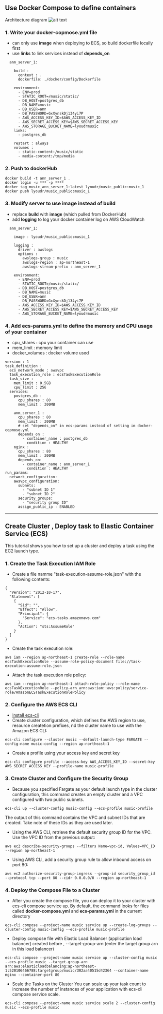 ## Use Docker Compose to define containers

Architecture diagram
![alt text](https://gitlab.com/lyoudr/music_server/-/blob/ecs/ecs_architecture.png)

### 1. Write your docker-copmose.yml file

- can only use **image** when deploying to ECS, so build dockerfile locally first
- use **links** to link services instead of **depends_on**

```
  ann_server_1:
    
    build :
      context : .
      dockerfile: ./docker/config/Dockerfile

    environment:
      - ENV=prod 
      - STATIC_ROOT=/music/static/
      - DB_HOST=postgres_db
      - DB_NAME=music
      - DB_USER=ann
      - DB_PASSWORD=GxXynskDj134yi7P
      - AWS_ACCESS_KEY_ID=$AWS_ACCESS_KEY_ID
      - AWS_SECRET_ACCESS_KEY=$AWS_SECRET_ACCESS_KEY
      - AWS_STORAGE_BUCKET_NAME=lyoudrmusic
    links:
      - postgres_db

    restart : always
    volumes : 
      - static-content:/music/static
      - media-content:/tmp/media

```

### 2. Push to dockerHub

```
docker build -t ann_server_1 .
docker login -u *** -p ****
docker tag music_ann_server_1:latest lyoudr/music_public:music_1
docker push lyoudr/music_public:music_1
```

### 3. Modify server to use image instead of build

- replace **build** with **image** (which pulled from DockerHub)
- add **logging** to log your docker container log on AWS CloudWatch

```
  ann_server_1:
    
    image : lyoudr/music_public:music_1

    logging :
      driver : awslogs
      options : 
        awslogs-group : music
        awslogs-region : ap-northeast-1
        awslogs-stream-prefix : ann_server_1

    environment:
      - ENV=prod 
      - STATIC_ROOT=/music/static/
      - DB_HOST=postgres_db
      - DB_NAME=music
      - DB_USER=ann
      - DB_PASSWORD=GxXynskDj134yi7P
      - AWS_ACCESS_KEY_ID=$AWS_ACCESS_KEY_ID
      - AWS_SECRET_ACCESS_KEY=$AWS_SECRET_ACCESS_KEY
      - AWS_STORAGE_BUCKET_NAME=lyoudrmusic
```

### 4. Add ecs-params.yml to define the memory and CPU usage of your container
- cpu_shares : cpu your container can use
- mem_limit : memory limit
- docker_volumes : docker volume used

```
version : 1
task_definition :
  ecs_network_mode : awsvpc
  task_execution_role : ecsTaskExecutionRole
  task_size :
    mem_limit : 0.5GB
    cpu_limit : 256
  services:
    postgres_db : 
      cpu_shares : 80
      mem_limit : 300MB

    ann_server_1 :
      cpu_shares : 80
      mem_limit : 300MB
      # set "depends_on" in ecs-params instead of setting in docker-copmose.yml
      depends_on : 
        - container_name : postgres_db
          condition : HEALTHY
    nginx :
      cpu_shares : 80
      mem_limit : 300MB
      depends_on:
        - container_name : ann_server_1
          condition : HEALTHY
run_params:
  network_configuration:
    awsvpc_configuration:
      subnets:
        - "subnet ID 1"
        - "subnet ID 2"
      security_groups:
        - "security group ID"
      assign_public_ip : ENABLED
```

-----
## Create Cluster , Deploy task to Elastic Container Service (ECS)

This tutorial shows you how to set up a cluster and deploy a task using the EC2 launch type.

### 1. Create the Task Execution IAM Role
- Create a file namme "task-execution-assume-role.json" with the following contents:
```
{
  "Version": "2012-10-17",
  "Statement": [
    {
      "Sid": "",
      "Effect": "Allow",
      "Principal": {
        "Service": "ecs-tasks.amazonaws.com"
      },
      "Action": "sts:AssumeRole"
    }
  ]
}
```
- Create the task execution role:
```
aws iam --region ap-northeast-1 create-role --role-name ecsTaskExecutionRole --assume-role-policy-document file://task-execution-assume-role.json
```
- Attach the task execution role policy:
```
aws iam --region ap-northeast-1 attach-role-policy --role-name ecsTaskExecutionRole --policy-arn arn:aws:iam::aws:policy/service-role/AmazonECSTaskExecutionRolePolicy
```

### 2. Configure the AWS ECS CLI

- [Install ecs-cli](https://docs.aws.amazon.com/AmazonECS/latest/developerguide/ECS_CLI_installation.html)
- Create cluster configuration, which defines the AWS region to use, resource createtion prefixes, nd the cluster name to use with the Amazon ECS CLI:
```
ecs-cli configure --cluster music --default-launch-type FARGATE --config-name music-config --region ap-northeast-1
```
- Create a profile using your access key and secret key
```
ecs-cli configure profile --access-key AWS_ACCESS_KEY_ID --secret-key AWS_SECRET_ACCESS_KEY --profile-name music-profile
```

### 3. Create Cluster and Configure the Security Group

- Because you specified Fargate as your default launch type in the cluster configuration, this command creates an empty cluster and a VPC configured with two public subnets.

```
ecs-cli up --cluster-config music-config --ecs-profile music-profile
```
The output of this command contains the VPC and subnet IDs that are created. Take note of these IDs as they are used later.

- Using the AWS CLI, retrieve the default security group ID for the VPC. Use the VPC ID from the previous output:
```
aws ec2 describe-security-groups --filters Name=vpc-id, Values=VPC_ID --region ap-northeast-1
```

- Using AWS CLI, add a security group rule to allow inbound access on port 80:
```
aws ec2 authorize-security-group-ingress --group-id security_group_id --protocol tcp --port 80 --cidr 0.0.0.0/0 --region ap-northeast-1
```

### 4. Deploy the Compose File to a Cluster
- After you create the compose file, you can deploy it to your cluster with ecs-cli compose service up. By default, the command looks for files called **docker-compose.yml** and **ecs-params.yml** in the current directory
```
ecs-cli compose --project-name music service up --create-log-groups --cluster-config music-config --ecs-profile music-profile
```

- Deploy compose file with Elastic Load Balancer (application load balancer) created before , --target-group-arn (enter the target group arn in this load balancer)
```
ecs-cli compose --project-name music service up --cluster-config music --ecs-profile music --target-group-arn arn:aws:elasticloadbalancing:ap-northeast-1:520106466788:targetgroup/music/302aa40515d42364 --container-name nginx --container-port 80
```

- Scale the Tasks on the Cluster
You can scale up your task count to increase the number of instances of your application with ecs-cli compose service scale.
```
ecs-cli compose --project-name music service scale 2 --cluster-config music --ecs-profile music
```